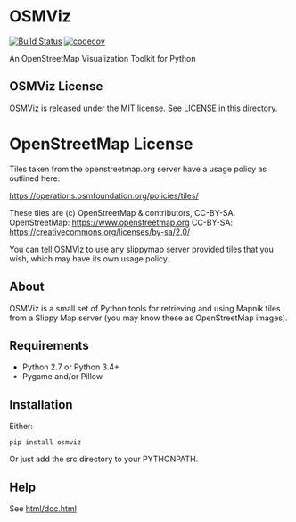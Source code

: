 # OSMViz

[![Build Status](https://travis-ci.org/hugovk/osmviz.svg?branch=master)](https://travis-ci.org/hugovk/osmviz)
[![codecov](https://codecov.io/gh/hugovk/osmviz/branch/master/graph/badge.svg)](https://codecov.io/gh/hugovk/osmviz)

An OpenStreetMap Visualization Toolkit for Python

## OSMViz License

OSMViz is released under the MIT license.
See LICENSE in this directory.


# OpenStreetMap License

Tiles taken from the openstreetmap.org server
have a usage policy as outlined here:

https://operations.osmfoundation.org/policies/tiles/

These tiles are (c) OpenStreetMap & contributors, CC-BY-SA.
OpenStreetMap: https://www.openstreetmap.org
CC-BY-SA: https://creativecommons.org/licenses/by-sa/2.0/

You can tell OSMViz to use any slippymap server provided
tiles that you wish, which may have its own usage policy.

## About

OSMViz is a small set of Python tools for retrieving
and using Mapnik tiles from a Slippy Map server
(you may know these as OpenStreetMap images).

## Requirements

* Python 2.7 or Python 3.4+
* Pygame and/or Pillow

## Installation

Either:

    pip install osmviz

Or just add the src directory to your PYTHONPATH.

## Help

See [html/doc.html](https://hugovk.github.io/osmviz/html/doc.html)
